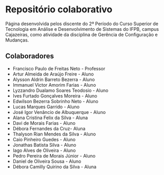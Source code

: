 # Repositório colaborativo

Página desenvolvida pelos discente do 2º Período do Curso Superior de Tecnologia em Análise e Desenvolvimento de Sistemas do IFPB, campus Cajazeiras, como atividade da disciplina de Gerência de Configuração e Mudanças.

## Colaboradores
* Francisco Paulo de Freitas Neto - Professor
* Artur Almeida de Araújo Freire - Aluno
* Alysson Aldrin Barreto Bezerra - Aluno
* Immanuel Victor Amorim Farias - Aluno
* Lyzzandro Dualamo Soares Teodosio - Aluno
* Ives Furtado Gonçalves Moreira - Aluno
* Edwilson Bezerra Sobrinho Neto - Aluno
* Lucas Marques Garrido - Aluno
* José Igor Venâncio de Albuquerque - Aluno
* Alana Cristina Felix da Silva - Aluna
* Davi de Morais Farias - Aluno
* Débora Fernandes da Cruz- Aluna
* Thalyson Rian Mendes da Silva - Aluno
* Caio Pinheiro Guedes - Aluno
* Jonathas Batista Silva - Aluno
* Iago Alves de Oliveira - Aluno
* Pedro Pereira de Morais Júnior - Aluno
* Daniel de Oliveira Sousa - Aluno
* Débora Camilly Quirino da Silva - Aluna